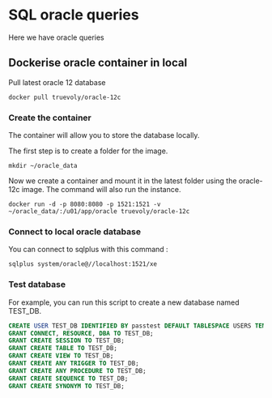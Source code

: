 # SQL oracle queries

Here we have oracle queries 

## Dockerise oracle container in local

Pull latest oracle 12 database
```shell
docker pull truevoly/oracle-12c
```

### Create the container
The container will allow you to store the database locally.

The first step is to create a folder for the image.
```shell
mkdir ~/oracle_data
```

Now we create a container and mount it in the latest folder using the oracle-12c image. The command will also run the instance.
```shell
docker run -d -p 8080:8080 -p 1521:1521 -v ~/oracle_data/:/u01/app/oracle truevoly/oracle-12c
```

### Connect to local oracle database
You can connect to sqlplus with this command :
```shell
sqlplus system/oracle@//localhost:1521/xe
```

### Test database
For example, you can run this script to create a new database named TEST_DB.
```sql
CREATE USER TEST_DB IDENTIFIED BY passtest DEFAULT TABLESPACE USERS TEMPORARY TABLESPACE temp QUOTA 250M on USERS;
GRANT CONNECT, RESOURCE, DBA TO TEST_DB;
GRANT CREATE SESSION TO TEST_DB;
GRANT CREATE TABLE TO TEST_DB;
GRANT CREATE VIEW TO TEST_DB;
GRANT CREATE ANY TRIGGER TO TEST_DB;
GRANT CREATE ANY PROCEDURE TO TEST_DB;
GRANT CREATE SEQUENCE TO TEST_DB;
GRANT CREATE SYNONYM TO TEST_DB;
```